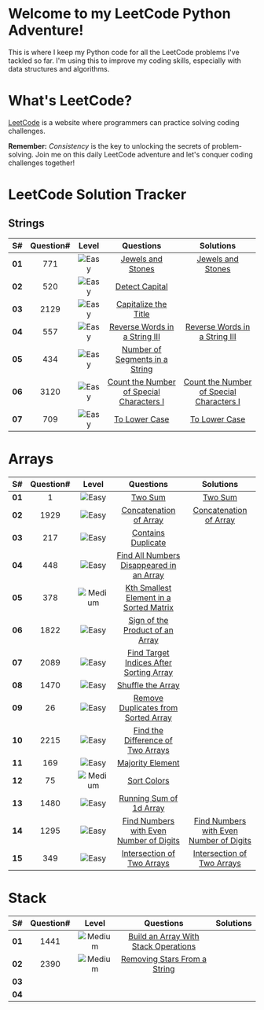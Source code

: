 # Welcome to my LeetCode Python Adventure!

This is where I keep my Python code for all the LeetCode problems I've tackled so far. I'm using this to improve my coding skills, especially with data structures and algorithms.

# What's LeetCode?

[LeetCode](https://leetcode.com/) is a website where programmers can practice solving coding challenges.

**Remember:** _Consistency_ is the key to unlocking the secrets of problem-solving. Join me on this daily LeetCode adventure and let's conquer coding challenges together!

# LeetCode Solution Tracker

## Strings

| **S#** | **Question#** |                             **Level**                              |                                         **Questions**                                         |                                                                 **Solutions**                                                                  |
| :----: | :-----------: | :----------------------------------------------------------------: | :-------------------------------------------------------------------------------------------: | :-------------------------------------------------------------------------------------------------------------------------------------------: |
| **01** |      771      | <img src='https://img.shields.io/badge/Easy-darkcyan' alt='Easy'/> |             [Jewels and Stones](https://leetcode.com/problems/jewels-and-stones/)             |                [Jewels and Stones](https://github.com/aamna-ansari/PythonicLeetCode/blob/main/String/Jewels%20and%20Stones.py)                |
| **02** |      520      | <img src='https://img.shields.io/badge/Easy-darkcyan' alt='Easy'/> |                [Detect Capital](https://leetcode.com/problems/detect-capital/)                |                                                                                                                                               |
| **03** |     2129      | <img src='https://img.shields.io/badge/Easy-darkcyan' alt='Easy'/> |          [Capitalize the Title](https://leetcode.com/problems/capitalize-the-title/)          |                                                                                                                                               |
| **04** |      557      | <img src='https://img.shields.io/badge/Easy-darkcyan' alt='Easy'/> | [Reverse Words in a String III](https://leetcode.com/problems/reverse-words-in-a-string-iii/) | [Reverse Words in a String III](https://github.com/aamna-ansari/PythonicLeetCode/blob/main/String/Reverse%20Words%20in%20a%20String%20III.py) |
| **05** |      434      | <img src='https://img.shields.io/badge/Easy-darkcyan' alt='Easy'/> | [Number of Segments in a String](https://leetcode.com/problems/number-of-segments-in-a-string/) |  |
| **06** |     3120      | <img src='https://img.shields.io/badge/Easy-darkcyan' alt='Easy'/> | [Count the Number of Special Characters I](https://leetcode.com/problems/count-the-number-of-special-characters-i/) |   [Count the Number of Special Characters I](https://github.com/aamna-ansari/PythonicLeetCode/blob/main/String/Count%20the%20Number%20of%20Special%20Characters%20I.PY)                                                                             |
| **07** |     709       | <img src='https://img.shields.io/badge/Easy-darkcyan' alt='Easy'/> | [To Lower Case](https://leetcode.com/problems/to-lower-case/) |   [To Lower Case](https://github.com/aamna-ansari/PythonicLeetCode/blob/main/String/To%20Lower%20Case.py)                                                                             |
# Arrays

| **S#** | **Question#** |                                **Level**                                 |                                                    **Questions**                                                    |                                                                            **Solutions**                                                                             |
| :----: | :-----------: | :----------------------------------------------------------------------: | :-----------------------------------------------------------------------------------------------------------------: | :-----------------------------------------------------------------------------------------------------------------------------------------------------------------: |
| **01** |       1       |    <img src='https://img.shields.io/badge/Easy-darkcyan' alt='Easy'/>    |                                  [Two Sum](https://leetcode.com/problems/two-sum/)                                  |                                      [Two Sum](https://github.com/aamna-ansari/PythonicLeetCode/blob/main/Arrays/Two%20Sum.py)                                      |
| **02** |     1929      |    <img src='https://img.shields.io/badge/Easy-darkcyan' alt='Easy'/>    |                   [Concatenation of Array](https://leetcode.com/problems/concatenation-of-array/)                   |                      [Concatenation of Array](https://github.com/aamna-ansari/PythonicLeetCode/blob/main/Arrays/Concatenation%20of%20Array.py)                      |
| **03** |      217      |    <img src='https://img.shields.io/badge/Easy-darkcyan' alt='Easy'/>    |                       [Contains Duplicate](https://leetcode.com/problems/contains-duplicate/)                       |
| **04** |      448      |    <img src='https://img.shields.io/badge/Easy-darkcyan' alt='Easy'/>    | [Find All Numbers Disappeared in an Array](https://leetcode.com/problems/find-all-numbers-disappeared-in-an-array/) |
| **05** |      378      | <img src='https://img.shields.io/badge/Medium-darkorange' alt='Medium'/> |  [Kth Smallest Element in a Sorted Matrix](https://leetcode.com/problems/kth-smallest-element-in-a-sorted-matrix/)  |
| **06** |     1822      |    <img src='https://img.shields.io/badge/Easy-darkcyan' alt='Easy'/>    |          [Sign of the Product of an Array](https://leetcode.com/problems/sign-of-the-product-of-an-array/)          |                                                                                                                                                                     |
| **07** |     2089      |    <img src='https://img.shields.io/badge/Easy-darkcyan' alt='Easy'/>    |  [Find Target Indices After Sorting Array](https://leetcode.com/problems/find-target-indices-after-sorting-array/)  |                                                                                                                                                                     |
| **08** |     1470      |    <img src='https://img.shields.io/badge/Easy-darkcyan' alt='Easy'/>    |                        [Shuffle the Array](https://leetcode.com/problems/shuffle-the-array/)                        |                                                                                                                                                                     |
| **09** |      26       |    <img src='https://img.shields.io/badge/Easy-darkcyan' alt='Easy'/>    |      [Remove Duplicates from Sorted Array](https://leetcode.com/problems/remove-duplicates-from-sorted-array/)      |                                                                                                                                                                     |
| **10** |     2215      |    <img src='https://img.shields.io/badge/Easy-darkcyan' alt='Easy'/>    |        [Find the Difference of Two Arrays](https://leetcode.com/problems/find-the-difference-of-two-arrays/)        |                                                                                                                                                                     |
| **11** |      169      |    <img src='https://img.shields.io/badge/Easy-darkcyan' alt='Easy'/>    |                         [Majority Element](https://leetcode.com/problems/majority-element/)                         |                                                                                                                                                                     |
| **12** |      75       | <img src='https://img.shields.io/badge/Medium-darkorange' alt='Medium'/> |                              [Sort Colors](https://leetcode.com/problems/sort-colors/)                              |                                                                                                                                                                     |
| **13** |     1480      |    <img src='https://img.shields.io/badge/Easy-darkcyan' alt='Easy'/>    |                  [Running Sum of 1d Array](https://leetcode.com/problems/running-sum-of-1d-array/)                  |                                                                                                                                                                     |
| **14** |     1295      |    <img src='https://img.shields.io/badge/Easy-darkcyan' alt='Easy'/>    |  [Find Numbers with Even Number of Digits](https://leetcode.com/problems/find-numbers-with-even-number-of-digits/)  | [Find Numbers with Even Number of Digits](https://github.com/aamna-ansari/PythonicLeetCode/blob/main/Arrays/Find%20Numbers%20with%20Even%20Number%20of%20Digits.py) |
| **15** |      349      |    <img src='https://img.shields.io/badge/Easy-darkcyan' alt='Easy'/>    |               [Intersection of Two Arrays](https://leetcode.com/problems/intersection-of-two-arrays/)               |                 [Intersection of Two Arrays](https://github.com/aamna-ansari/PythonicLeetCode/blob/main/Arrays/Intersection%20of%20Two%20Arrays.py)                 |

# Stack

| **S#** | **Question#** |                                **Level**                                 |                                                **Questions**                                                | **Solutions** |
| :----: | :-----------: | :----------------------------------------------------------------------: | :---------------------------------------------------------------------------------------------------------: | :-----------: |
| **01** |     1441      | <img src='https://img.shields.io/badge/Medium-darkorange' alt='Medium'/> | [Build an Array With Stack Operations](https://leetcode.com/problems/build-an-array-with-stack-operations/) |               |
| **02** |     2390      | <img src='https://img.shields.io/badge/Medium-darkorange' alt='Medium'/> |         [Removing Stars From a String](https://leetcode.com/problems/removing-stars-from-a-string/)         |               |
| **03** |               |                                                                          |                                                                                                             |               |
| **04** |               |                                                                          |                                                                                                             |               |
